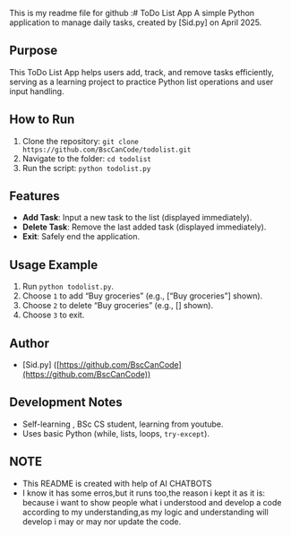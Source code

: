 This is my readme file for github :# ToDo List App
A simple Python application to manage daily tasks, created by [Sid.py] on April 2025.

## Purpose
This ToDo List App helps users add, track, and remove tasks efficiently, serving as a learning project to practice Python list operations and user input handling.

## How to Run
1. Clone the repository: `git clone https://github.com/BscCanCode/todolist.git`
2. Navigate to the folder: `cd todolist`
3. Run the script: `python todolist.py`

## Features
- **Add Task**: Input a new task to the list (displayed immediately).
- **Delete Task**: Remove the last added task (displayed immediately).
- **Exit**: Safely end the application.

## Usage Example
1. Run `python todolist.py`.
2. Choose `1` to add “Buy groceries” (e.g., [“Buy groceries”] shown).
3. Choose `2` to delete “Buy groceries” (e.g., [] shown).
4. Choose `3` to exit.

## Author
- [Sid.py] ([https://github.com/BscCanCode](https://github.com/BscCanCode))

## Development Notes
- Self-learning , BSc CS student, learning from youtube.
- Uses basic Python (while, lists, loops, `try-except`).

## NOTE
- This README is created with help of AI CHATBOTS
- I know it has some erros,but it runs too,the reason i kept it as it is: because i want to show people what i understood and develop a code according to my understanding,as my logic and understanding will develop i may or may nor update the code.
